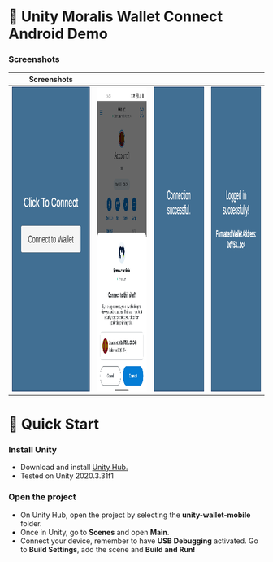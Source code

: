<h1>👋 Unity Moralis Wallet Connect Android Demo</h1>

<h3>Screenshots</h3>

| Screenshots |  |  |  |
|---|:---:|:---:|:---:|
| <img src="Screenshots/Screenshot1.jpg" width="270px" height="600px" /> | <img src="Screenshots/Screenshot2.jpg" width="270px" height="600px" /> | <img src="Screenshots/Screenshot3.jpg" width="270px" height="600px" /> | <img src="Screenshots/Screenshot4.jpg" width="270px" height="600px" /> |

<h1>🚀 Quick Start</h1>
<h3>Install Unity</h3>
<ul>
  <li>Download and install <a href="https://unity3d.com/get-unity/download">Unity Hub.</a></li>
  <li>Tested on Unity 2020.3.31f1</li>
</ul>
<h3>Open the project</h3>
<ul>
  <li>On Unity Hub, open the project by selecting the <b>unity-wallet-mobile</b> folder.
  <li>Once in Unity, go to <b>Scenes</b> and open <b>Main</b>.</li>
  <li>Connect your device, remember to have <b>USB Debugging</b> activated. Go to <b>Build Settings</b>, add the scene and <b>Build and Run!</b></li>
</ul>
